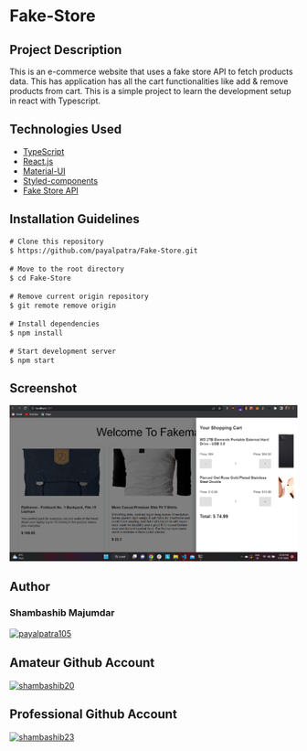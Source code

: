 # Fake-Store

## Project Description

This is an e-commerce website that uses a fake store API to fetch products data. This has application has all the cart functionalities like add & remove products from cart.
This is a simple project to learn the development setup in react with Typescript.

## Technologies Used

- [TypeScript](https://www.typescriptlang.org/)
- [React.js](https://reactjs.org/)
- [Material-UI](https://mui.com/)
- [Styled-components](https://styled-components.com/)
- [Fake Store API](https://fakestoreapi.com/)

## Installation Guidelines

```
# Clone this repository
$ https://github.com/payalpatra/Fake-Store.git

# Move to the root directory
$ cd Fake-Store

# Remove current origin repository
$ git remote remove origin

# Install dependencies
$ npm install

# Start development server
$ npm start
```

## Screenshot

![2022-05-19 (3)](https://raw.githubusercontent.com/shambashib20/Fake-Shop-Ui/master/cart.png?token=GHSAT0AAAAAAB46M4MGGJ3FLVY7J6U6LKPIY56XMVA)

## Author

### Shambashib Majumdar

<a href="https://linkedin.com/in/shambashib" target="blank"><img align="center" src="https://cdn.jsdelivr.net/npm/simple-icons@3.0.1/icons/linkedin.svg" alt="payalpatra105" height="30" width="40" /></a>

## Amateur Github Account

<a href="https://github.com/shambashib20" target="blank"><img align="center" src="https://www.svgrepo.com/show/68072/github-logo-face.svg" alt="shambashib20" height="30" width="40" /></a>

## Professional Github Account

<a href="https://github.com/shambashib23" target="blank"><img align="center" src="https://www.svgrepo.com/show/68072/github-logo-face.svg" alt="shambashib23" height="30" width="40" /></a>
